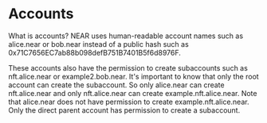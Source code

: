 # Accounts

What is accounts? NEAR uses human-readable account names such as alice.near or bob.near instead of a public hash such as 0x71C7656EC7ab88b098defB751B7401B5f6d8976F.

These accounts also have the permission to create subaccounts such as nft.alice.near or example2.bob.near. It's important to know that only the root account can create the subaccount. So only alice.near can create nft.alice.near and only nft.alice.near can create example.nft.alice.near. Note that alice.near does not have permission to create example.nft.alice.near. Only the direct parent account has permission to create a subaccount.

